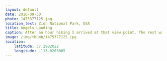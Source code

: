 ```yaml
---
layout: default
date: 2016-09-30
photo: 1475377125.jpg
location_text: Zion National Park, USA
title: Angels Landing
caption: After an hour hiking I arrived at that view point. The rest was more like climbing than hiking.
image: /img/thumb/1475377125.jpg
location:
    latitude: 37.2982022
    longitude: -113.0263005
---
```


